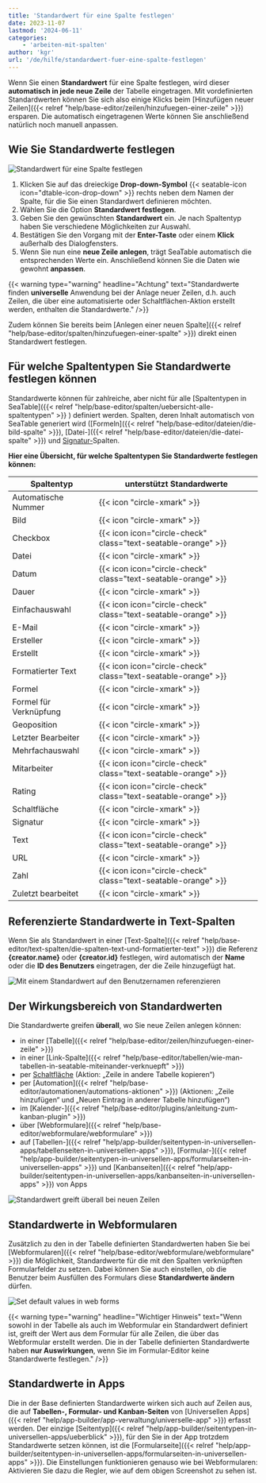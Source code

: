 ```yaml
---
title: 'Standardwert für eine Spalte festlegen'
date: 2023-11-07
lastmod: '2024-06-11'
categories:
    - 'arbeiten-mit-spalten'
author: 'kgr'
url: '/de/hilfe/standardwert-fuer-eine-spalte-festlegen'
---
```


Wenn Sie einen **Standardwert** für eine Spalte festlegen, wird dieser **automatisch in jede neue Zeile** der Tabelle eingetragen. Mit vordefinierten Standardwerten können Sie sich also einige Klicks beim [Hinzufügen neuer Zeilen]({{< relref "help/base-editor/zeilen/hinzufuegen-einer-zeile" >}}) ersparen. Die automatisch eingetragenen Werte können Sie anschließend natürlich noch manuell anpassen.

## Wie Sie Standardwerte festlegen

![Standardwert für eine Spalte festlegen](images/Standardwert-festlegen.gif)

1. Klicken Sie auf das dreieckige **Drop-down-Symbol** {{< seatable-icon icon="dtable-icon-drop-down"  >}} rechts neben dem Namen der Spalte, für die Sie einen Standardwert definieren möchten.
2. Wählen Sie die Option **Standardwert festlegen**.
3. Geben Sie den gewünschten **Standardwert** ein. Je nach Spaltentyp haben Sie verschiedene Möglichkeiten zur Auswahl.
4. Bestätigen Sie den Vorgang mit der **Enter-Taste** oder einem **Klick** außerhalb des Dialogfensters.
5. Wenn Sie nun eine **neue Zeile anlegen**, trägt SeaTable automatisch die entsprechenden Werte ein. Anschließend können Sie die Daten wie gewohnt **anpassen**.

{{< warning type="warning" headline="Achtung" text="Standardwerte finden **universelle** Anwendung bei der Anlage neuer Zeilen, d.h. auch Zeilen, die über eine automatisierte oder Schaltflächen-Aktion erstellt werden, enthalten die Standardwerte." />}}

Zudem können Sie bereits beim [Anlegen einer neuen Spalte]({{< relref "help/base-editor/spalten/hinzufuegen-einer-spalte" >}}) direkt einen Standardwert festlegen.

## Für welche Spaltentypen Sie Standardwerte festlegen können

Standardwerte können für zahlreiche, aber nicht für alle [Spaltentypen in SeaTable]({{< relref "help/base-editor/spalten/uebersicht-alle-spaltentypen" >}}
) definiert werden. Spalten, deren Inhalt automatisch von SeaTable generiert wird ([Formeln]({{< relref "help/base-editor/dateien/die-bild-spalte" >}}), [Datei-]({{< relref "help/base-editor/dateien/die-datei-spalte" >}}) und [Signatur-](https://seatable.io/docs/dateien-und-bilder/die-signatur-spalte/)Spalten.

**Hier eine Übersicht, für welche Spaltentypen Sie Standardwerte festlegen können:**

| Spaltentyp             | unterstützt Standardwerte                                     |
| ---------------------- | ------------------------------------------------------------- |
| Automatische Nummer    | {{< icon "circle-xmark" >}}                                   |
| Bild                   | {{< icon "circle-xmark" >}}                                   |
| Checkbox               | {{< icon icon="circle-check" class="text-seatable-orange" >}} |
| Datei                  | {{< icon "circle-xmark" >}}                                   |
| Datum                  | {{< icon icon="circle-check" class="text-seatable-orange" >}} |
| Dauer                  | {{< icon "circle-xmark" >}}                                   |
| Einfachauswahl         | {{< icon icon="circle-check" class="text-seatable-orange" >}} |
| E-Mail                 | {{< icon "circle-xmark" >}}                                   |
| Ersteller              | {{< icon "circle-xmark" >}}                                   |
| Erstellt               | {{< icon "circle-xmark" >}}                                   |
| Formatierter Text      | {{< icon icon="circle-check" class="text-seatable-orange" >}} |
| Formel                 | {{< icon "circle-xmark" >}}                                   |
| Formel für Verknüpfung | {{< icon "circle-xmark" >}}                                   |
| Geoposition            | {{< icon "circle-xmark" >}}                                   |
| Letzter Bearbeiter     | {{< icon "circle-xmark" >}}                                   |
| Mehrfachauswahl        | {{< icon "circle-xmark" >}}                                   |
| Mitarbeiter            | {{< icon icon="circle-check" class="text-seatable-orange" >}} |
| Rating                 | {{< icon icon="circle-check" class="text-seatable-orange" >}} |
| Schaltfläche           | {{< icon "circle-xmark" >}}                                   |
| Signatur               | {{< icon "circle-xmark" >}}                                   |
| Text                   | {{< icon icon="circle-check" class="text-seatable-orange" >}} |
| URL                    | {{< icon "circle-xmark" >}}                                   |
| Zahl                   | {{< icon icon="circle-check" class="text-seatable-orange" >}} |
| Zuletzt bearbeitet     | {{< icon "circle-xmark" >}}                                   |

## Referenzierte Standardwerte in Text-Spalten

Wenn Sie als Standardwert in einer [Text-Spalte]({{< relref "help/base-editor/text-spalten/die-spalten-text-und-formatierter-text" >}}) die Referenz **{creator.name}** oder **{creator.id}** festlegen, wird automatisch der **Name** oder die **ID des Benutzers** eingetragen, der die Zeile hinzugefügt hat.

![Mit einem Standardwert auf den Benutzernamen referenzieren](images/Set-creator-name-as-default-value.png)

## Der Wirkungsbereich von Standardwerten

Die Standardwerte greifen **überall**, wo Sie neue Zeilen anlegen können:

- in einer [Tabelle]({{< relref "help/base-editor/zeilen/hinzufuegen-einer-zeile" >}})
- in einer [Link-Spalte]({{< relref "help/base-editor/tabellen/wie-man-tabellen-in-seatable-miteinander-verknuepft" >}})
- per [Schaltfläche](https://seatable.io/docs/andere-spalten/zeilen-per-schaltflaeche-in-eine-andere-tabelle-kopieren/) (Aktion: „Zeile in andere Tabelle kopieren“)
- per [Automation]({{< relref "help/base-editor/automationen/automations-aktionen" >}}) (Aktionen: „Zeile hinzufügen“ und „Neuen Eintrag in anderer Tabelle hinzufügen“)
- im [Kalender-]({{< relref "help/base-editor/plugins/anleitung-zum-kanban-plugin" >}})
- über [Webformulare]({{< relref "help/base-editor/webformulare/webformulare" >}})
- auf [Tabellen-]({{< relref "help/app-builder/seitentypen-in-universellen-apps/tabellenseiten-in-universellen-apps" >}}), [Formular-]({{< relref "help/app-builder/seitentypen-in-universellen-apps/formularseiten-in-universellen-apps" >}}) und [Kanbanseiten]({{< relref "help/app-builder/seitentypen-in-universellen-apps/kanbanseiten-in-universellen-apps" >}}) von Apps

![Standardwert greift überall bei neuen Zeilen](images/Standardwert-greift-ueberall-bei-neuen-Zeilen.gif)

## Standardwerte in Webformularen

Zusätzlich zu den in der Tabelle definierten Standardwerten haben Sie bei [Webformularen]({{< relref "help/base-editor/webformulare/webformulare" >}}) die Möglichkeit, Standardwerte für die mit den Spalten verknüpften Formularfelder zu setzen. Dabei können Sie auch einstellen, ob die Benutzer beim Ausfüllen des Formulars diese **Standardwerte ändern** dürfen.

![Set default values in web forms](images/Set-default-values-in-web-forms.png)

{{< warning  type="warning" headline="Wichtiger Hinweis"  text="Wenn sowohl in der Tabelle als auch im Webformular ein Standardwert definiert ist, greift der Wert aus dem Formular für alle Zeilen, die über das Webformular erstellt werden. Die in der Tabelle definierten Standardwerte haben **nur Auswirkungen**, wenn Sie im Formular-Editor keine Standardwerte festlegen." />}}

## Standardwerte in Apps

Die in der Base definierten Standardwerte wirken sich auch auf Zeilen aus, die auf **Tabellen-, Formular- und Kanban-Seiten** von [Universellen Apps]({{< relref "help/app-builder/app-verwaltung/universelle-app" >}}) erfasst werden. Der einzige [Seitentyp]({{< relref "help/app-builder/seitentypen-in-universellen-apps/ueberblick" >}}), für den Sie in der App trotzdem Standardwerte setzen können, ist die [Formularseite]({{< relref "help/app-builder/seitentypen-in-universellen-apps/formularseiten-in-universellen-apps" >}}). Die Einstellungen funktionieren genauso wie bei Webformularen: Aktivieren Sie dazu die Regler, wie auf dem obigen Screenshot zu sehen ist.
